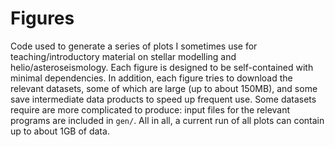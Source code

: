 Figures
=======

Code used to generate a series of plots I sometimes use for
teaching/introductory material on stellar modelling and
helio/asteroseismology.  Each figure is designed to be self-contained
with minimal dependencies.  In addition, each figure tries to download
the relevant datasets, some of which are large (up to about 150MB),
and some save intermediate data products to speed up frequent use.
Some datasets require are more complicated to produce: input files for
the relevant programs are included in `gen/`.  All in all, a current
run of all plots can contain up to about 1GB of data.
